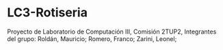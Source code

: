 # LC3-Rotiseria
Proyecto de Laboratorio de Computación III, Comisión 2TUP2, Integrantes del grupo: Roldán, Mauricio; Romero, Franco; Zarini, Leonel;
